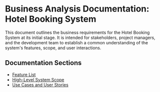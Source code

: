 # Business Analysis Documentation: Hotel Booking System

This document outlines the business requirements for the Hotel Booking System at its initial stage. It is intended for stakeholders, project managers, and the development team to establish a common understanding of the system's features, scope, and user interactions.

## Documentation Sections

- [Feature List](./features.md)
- [High-Level System Scope](./scope.md)
- [Use Cases and User Stories](./use-cases.md)